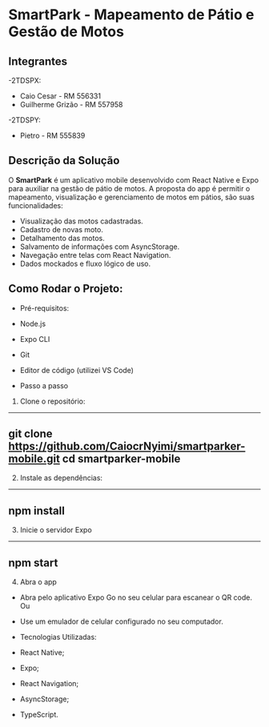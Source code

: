 # SmartPark - Mapeamento de Pátio e Gestão de Motos

## Integrantes
-2TDSPX:
- Caio Cesar - RM 556331
- Guilherme Grizão - RM 557958

-2TDSPY:
- Pietro - RM 555839

## Descrição da Solução

O **SmartPark** é um aplicativo mobile desenvolvido com React Native e Expo para auxiliar na gestão de pátio de motos. A proposta do app é permitir o mapeamento, visualização e gerenciamento de motos em pátios, são suas funcionalidades:

- Visualização das motos cadastradas.
- Cadastro de novas moto.
- Detalhamento das motos.
- Salvamento de informações com AsyncStorage.
- Navegação entre telas com React Navigation.
- Dados mockados e fluxo lógico de uso.

## Como Rodar o Projeto:

- Pré-requisitos:

- Node.js
- Expo CLI
- Git
- Editor de código (utilizei VS Code)

- Passo a passo

1. Clone o repositório:
-----------------------------------------------------
   git clone https://github.com/CaiocrNyimi/smartparker-mobile.git
   cd smartparker-mobile
-----------------------------------------------------

2. Instale as dependências:
--------------------------
  npm install
--------------------------

3. Inicie o servidor Expo
-------------------------
  npm start
-------------------------

4. Abra o app
   
- Abra pelo aplicativo Expo Go no seu celular para escanear o QR code.
  Ou
- Use um emulador de celular configurado no seu computador.

- Tecnologias Utilizadas:

- React Native;
- Expo;
- React Navigation;
- AsyncStorage;
- TypeScript.
